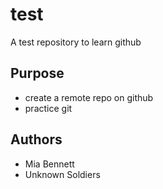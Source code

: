 # test
A test repository to learn github

## Purpose

- create a remote repo on github
- practice git

## Authors

- Mia Bennett
- Unknown Soldiers

